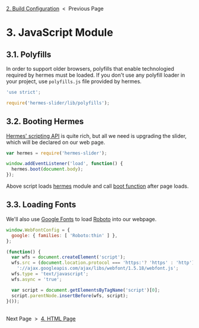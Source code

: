 [2. Build Configuration][build-config] &nbsp;&lt;&nbsp; Previous Page

[build-config]: 2_gulpfile.js.md

# 3. JavaScript Module

## 3.1. Polyfills

In order to support older browsers, polyfills that enable technologied required
by hermes must be loaded. If you don't use any polyfill loader in your project,
use `polyfills.js` file provided by hermes.

```js
'use strict';

require('hermes-slider/lib/polyfills');
```

## 3.2. Booting Hermes

[Hermes' scripting API][js-api] is quite rich, but all we need is upgrading
the slider, which will be declared on our web page.

[js-api]: https://github.com/webfront-toolkit/hermes/blob/master/doc/javascript-api.md

```js
var hermes = require('hermes-slider');

window.addEventListener('load', function() {
  hermes.boot(document.body);
});
```

Above script loads [hermes][hermes] module and call [boot function][boot]
after page loads.

[hermes]: https://github.com/webfront-toolkit/hermes
[boot]: https://github.com/webfront-toolkit/hermes/blob/master/doc/javascript-api.md#bootcontainerelement

## 3.3. Loading Fonts

We'll also use [Google Fonts][gfonts] to load [Roboto][roboto] into our webpage.

[gfonts]: https://developers.google.com/fonts/
[roboto]: https://fonts.google.com/specimen/Roboto

```js
window.WebFontConfig = {
  google: { families: [ 'Roboto:thin' ] },
};

(function() {
  var wfs = document.createElement('script');
  wfs.src = (document.location.protocol === 'https:'? 'https' : 'http') +
    '://ajax.googleapis.com/ajax/libs/webfont/1.5.18/webfont.js';
  wfs.type = 'text/javascript';
  wfs.async = 'true';

  var script = document.getElementsByTagName('script')[0];
  script.parentNode.insertBefore(wfs, script);
}());
```

&nbsp;<br>
Next Page &nbsp;&gt;&nbsp; [4. HTML Page][html-page]

[html-page]: 4_index.html.md

